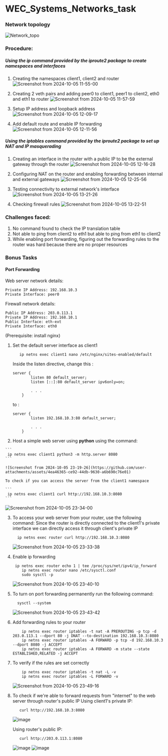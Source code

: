  # WEC_Systems_Networks_task

### Network topology
![Network_topo](https://github.com/user-attachments/assets/6fbc03a4-1c02-48f7-a324-623748b67cf4)

### Procedure:
##### Using the ip command provided by the iproute2 package to create namespaces and interfaces 
1. Creating the namespaces client1, client2 and router
   ![Screenshot from 2024-10-05 11-55-00](https://github.com/user-attachments/assets/703d8a60-9691-47ba-b5ec-b4bab7d97184)

2. Creating 2 veth pairs and adding peer0 to client1, peer1 to client2, eth0 and eth1 to router 
   ![Screenshot from 2024-10-05 11-57-59](https://github.com/user-attachments/assets/950e1fb0-e5c0-4de7-b2b8-cf031a0162a8)

3. Setup IP address and loopback address
  ![Screenshot from 2024-10-05 12-09-17](https://github.com/user-attachments/assets/a2b42a59-69a6-4b82-82fe-361781d3e8bd)

4. Add default route and enable IP forwarding
   ![Screenshot from 2024-10-05 12-11-56](https://github.com/user-attachments/assets/e9a4b7a6-c16c-4922-97b2-278d4387c485)


##### Using the iptables command provided by the iproute2 package to set up NAT and IP masquerading 
1. Creating an interface in the router with a public IP to be the external gateway through the router
   ![Screenshot from 2024-10-05 12-16-28](https://github.com/user-attachments/assets/5deada88-4fc2-4d6e-b62b-316a7f00bdd5)
     
2. Configuring NAT on the router and enabling forwarding between internal and external gateways
   ![Screenshot from 2024-10-05 12-25-56](https://github.com/user-attachments/assets/2c9e78da-dddc-4dad-bb60-3b0b66b651ef)

3. Testing connectivity to external network's interface 
   ![Screenshot from 2024-10-05 13-21-26](https://github.com/user-attachments/assets/a2f27285-ff3d-49b9-9e36-7d259815e9d4)

4. Checking firewall rules
   ![Screenshot from 2024-10-05 13-22-51](https://github.com/user-attachments/assets/107832d1-2981-4802-8a76-3b6e83639fbd)
      


### Challenges faced:
1. No command found to check the IP translation table
2. Not able to ping from client2 to eth1 but able to ping from eth1 to client2
3. While enabling port forwarding, figuring out the forwarding rules to the router was hard because there are no proper resources


### Bonus Tasks 

####  Port Forwarding

Web server network details:

    Private IP Address: 192.168.10.3
    Private Interface: peer0

Firewall network details:

    Public IP Address: 203.0.113.1
    Private IP Address: 192.168.10.1
    Public Interface: eth-ext
    Private Interface: eth0

(Prerequisite: install nginx)

1. Set the default server interface as client1
   ```
      ip netns exec client1 nano /etc/nginx/sites-enabled/default
   ```

   Inside the listen directive, change this :
   ```
   server {
           listen 80 default_server;
           listen [::]:80 default_server ipv6only=on;

           . . .
       }
   ```
   to :
   ```
   server {
           listen 192.168.10.3:80 default_server;

           . . .
       }
   ```
   
2.   Host a simple web server using **python** using the command:

    ```
     ip netns exec client1 python3 -m http.server 8080
    ```
   
    ![Screenshot from 2024-10-05 23-19-26](https://github.com/user-attachments/assets/4ea46365-ce92-44db-9630-a6b690c76e01)

    To check if you can access the server from the client1 namespace

    ```
     ip netns exec client1 curl http://192.168.10.3:8080 
    ```
   
   ![Screenshot from 2024-10-05 23-34-00](https://github.com/user-attachments/assets/473a6d13-36ea-42c1-a509-d2ae3ac717ad)   


3. To access your web server from your router, use the following command:
   Since the router is directly connected to the client1's private interface we can directly access it through client's private IP

   ```
     ip netns exec router curl http://192.168.10.3:8080 
   ```

   ![Screenshot from 2024-10-05 23-33-38](https://github.com/user-attachments/assets/bb62337c-af9a-4798-b480-8e56220e590c)


4. Enable ip forwarding

   ```
    ip netns exec router echo 1 | tee /proc/sys/net/ipv4/ip_forward
       ip netns exec router nano /etc/sysctl.conf
       sudo sysctl -p
   ```
       
   ![Screenshot from 2024-10-05 23-40-10](https://github.com/user-attachments/assets/e58d704a-8f13-4783-ae19-8ef4f67f76f3)

5. To turn on port forwarding permanently run the following command:

   ```
     sysctl --system 
   ```

   ![Screenshot from 2024-10-05 23-43-42](https://github.com/user-attachments/assets/cfd5aad0-5a46-49df-88cb-89b60171b4aa)


6. Add forwarding rules to your router

   ```
       ip netns exec router iptables -t nat -A PREROUTING -p tcp -d 203.0.113.1 --dport 80 -j DNAT --to-destination 192.168.10.3:8080
       ip netns exec router iptables -A FORWARD -p tcp -d 192.168.10.3 --dport 8080 -j ACCEPT
       ip netns exec router iptables -A FORWARD -m state --state ESTABLISHED,RELATED -j ACCEPT
   ```

7. To verify if the rules are set correctly

   ```
       ip netns exec router iptables -t nat -L -v
       ip netns exec router iptables -L FORWARD -v
   ```

   ![Screenshot from 2024-10-05 23-49-16](https://github.com/user-attachments/assets/9b25765c-6593-4c23-935b-d680a401ab13)

8. To check if we're able to forward requests from "internet" to the web server through router's public IP
   Using client1's private IP:

   ```
      curl http://192.168.10.3:8080
   ```

   ![image](https://github.com/user-attachments/assets/417c0a72-fce4-493a-a871-132496c7642a)

   Using router's public IP:

   ```
      curl http://203.0.113.1:8080
   ```

   ![image](https://github.com/user-attachments/assets/4d0e3b0b-7631-4279-a705-00f062e6c1aa)
   ![image](https://github.com/user-attachments/assets/c85ae51d-c76c-4329-9177-a0f4b469f680)


   



   
   

  

   


